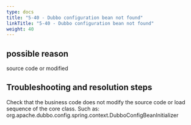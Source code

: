 ```yaml
---
type: docs
title: "5-40 - Dubbo configuration bean not found"
linkTitle: "5-40 - Dubbo configuration bean not found"
weight: 40
---
```


## possible reason

source code or modified

## Troubleshooting and resolution steps

Check that the business code does not modify the source code or load sequence of the core class.
Such as: org.apache.dubbo.config.spring.context.DubboConfigBeanInitializer

<p style="margin-top: 3rem;"> </p>